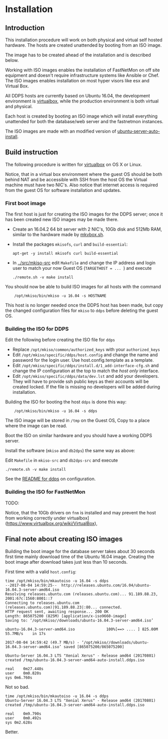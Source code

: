 
# Installation

## Introduction 

This installation procedure will work on both physical and virtual self hosted
hardware. The hosts are created unattended by booting from an ISO image.

The image has to be created ahead of the installation and is described below.

Working with ISO images enables the installation of FastNetMon on off site
equipment and doesn't require infrastructure systems like Ansible or Chef.  The
ISO images enables installation on most hyper visors like esx and Virtual Box.

All DDPS hosts are currently based on Ubuntu 16.04, the development environment is
[virtualbox](https://www.virtualbox.org/wiki/VirtualBox), while the production
environment is both virtual and physical.

Each host is created by booting an ISO image which will install everything
unattended for both the database/web server and the fastnetmon instances.

The ISO images are made with an modified version of
[ubuntu-server-auto-install](https://github.com/makelinux/ubuntu-server-auto-install).

## Build instruction

The following procedure is written for
[virtualbox](https://www.virtualbox.org/wiki/VirtualBox) on OS X or Linux. 

Notice, that in a virtual box environment where the guest OS should be both
behind NAT and be accessible with SSH from the host OS the Virtual machine must
have two NIC's. Also notice that internet access is required from the guest OS
for software installation and updates.

### First boot image

The first host is just for creating the ISO images for the DDPS server; once
it has been created new ISO images may be made there.

  - Create an 16.04.2 64 bit server with 2 NIC's, 10Gb disk and 512Mb RAM,
    similar to the hardware made by
    [mkvbox.sh](../src/mkiso-src/mkvbox.sh).
  
  - Install the packages `mkisofs`, `curl` and `build-essential`:

        apt-get -y install mkisofs curl build-essential

  - In [../src/mkiso-src](../src/mkiso-src) edit `Makefile` and change
    the IP address and login user to match your now Guest OS (`TARGETHOST = ... `)
	and
	execute

        ./remote.sh -v make install

You should now be able to build ISO images for all hosts with the command

		/opt/mkiso/bin/mkiso -u 16.04 -s HOSTNAME

This host is no longer needed once the DDPS host has been made, but copy the
changed configuration files for `mkiso` to `ddps` before deleting the guest OS.

### Building the ISO for DDPS

Edit the following before creating the ISO file for `ddps`

 - Replace `/opt/mkiso/common/authorized_keys` with your `authorized_keys`
 - Edit `/opt/mkiso/specific/ddps/host.config` and change the name and password
   for the login user. Use host.config.template as a template.
 - Edit `/opt/mkiso/specific/ddps/install.d/1_add-interface-cfg.sh` and change
   the IP configuration at the top to match the _host only_ interface. 
 - Edit `/opt/mkiso/specific/ddps/data/dev.lst` and add your developers. They
   will have to provide ssh public keys as their accounts will be created
   locked.  If the file is missing no developers will be added during
   installation.
 
Building the ISO for booting the host `ddps` is done this way:

		/opt/mkiso/bin/mkiso -u 16.04 -s ddps

The ISO image will be stored in `/tmp` on the Guest OS, Copy to a place
where the image can be read.

Boot the ISO on similar hardware and you should have a working DDPS server.

Install the software (`mkiso` and `db2dps`) the same way as above:

Edit `Makefile` in `mkiso-src` and `db2dps-src`  and execute

	./remote.sh -v make install

See the [README for ddps](../src/ddps-src/README.md) on configuration.

### Building the ISO for FastNetMon

TODO:

Notice, that the 10Gb drivers on `fnm` is installed and may prevent the host
from working correctly under
virtualbox](https://www.virtualbox.org/wiki/VirtualBox),


## Final note about creating ISO images

Building the boot image for the database server takes about 30 seconds first time
mainly download time of the Ubuntu 16.04 image. Creating the boot image after
download takes just less than 10 seconds.

First time with a valid `host.config`:

	time /opt/mkiso/bin/mkautoiso -u 16.04 -s ddps
	--2017-08-04 14:59:25--  http://releases.ubuntu.com/16.04/ubuntu-16.04.3-server-amd64.iso
	Resolving releases.ubuntu.com (releases.ubuntu.com)... 91.189.88.23, 2001:67c:1560:8001::7
	Connecting to releases.ubuntu.com (releases.ubuntu.com)|91.189.88.23|:80... connected.
	HTTP request sent, awaiting response... 200 OK
	Length: 865075200 (825M) [application/x-iso9660-image]
	Saving to: ‘/opt/mkiso//downloads/ubuntu-16.04.3-server-amd64.iso’

	ubuntu-16.04.3-server-amd64.iso              100%[==> .... ] 825.00M  55.7MB/s    in 17s

	2017-08-04 14:59:42 (49.7 MB/s) - ‘/opt/mkiso//downloads/ubuntu-16.04.3-server-amd64.iso’ saved [865075200/865075200]

	Ubuntu-Server 16.04.3 LTS "Xenial Xerus" - Release amd64 (20170801)
	created /tmp/ubuntu-16.04.3-server-amd64-auto-install.ddps.iso

	real	0m27.448s
	user	0m0.820s
	sys	0m6.760s

Not so bad.

	time /opt/mkiso/bin/mkautoiso -u 16.04 -s ddps
	Ubuntu-Server 16.04.3 LTS "Xenial Xerus" - Release amd64 (20170801)
	created /tmp/ubuntu-16.04.3-server-amd64-auto-install.ddps.iso

	real	0m9.790s
	user	0m0.492s
	sys	0m2.628s

Better.

